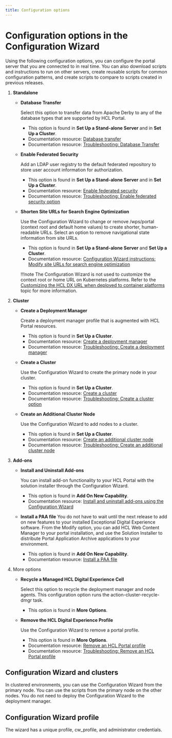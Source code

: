 ```yaml
---
title: Configuration options
---
```


# Configuration options in the Configuration Wizard

Using the following configuration options, you can configure the portal server that you are connected to in real time. You can also download scripts and instructions to run on other servers, create reusable scripts for common configuration patterns, and create scripts to compare to scripts created in previous releases.

1. **Standalone**
    -   **Database Transfer**

        Select this option to transfer data from Apache Derby to any of the database types that are supported by HCL Portal.

        -   This option is found in **Set Up a Stand-alone Server** and in **Set Up a Cluster**.
        -   Documentation resource: [Database transfer](../../../../../get_started/plan_deployment/traditional_deployment/roadmaps/rm_install_deployment/rm_web_content_dev.md#transferring-your-database)
        -   Documentation resource: [Troubleshooting: Database Transfer](../../../../../deploy_dx/manage/troubleshooting/troubleshooting_configwizard/troubleshooting_db_transfer/index.md)

    -   **Enable Federated Security**

        Add an LDAP user registry to the default federated repository to store user account information for authorization.

        -   This option is found in **Set Up a Stand-alone Server** and in **Set Up a Cluster**.
        -   Documentation resource: [Enable federated security](../../../../../deploy_dx/manage/security/people/authentication/user_registry/cw_ldap.md)
        -   Documentation resource: [Troubleshooting: Enable federated security option](../../../../../deploy_dx/manage/troubleshooting/troubleshooting_configwizard/cw_ldap.md)

    -   **Shorten Site URLs for Search Engine Optimization**

        Use the Configuration Wizard to change or remove /wps/portal (context root and default home values) to create shorter, human-readable URLs. Select an option to remove navigational state information from site URLs.

        -   This option is found in **Set Up a Stand-alone Server** and **Set Up a Cluster**.
        -   Documentation resource: [Configuration Wizard instructions: Modify site URLs for search engine optimization](../../../../../deploy_dx/manage/troubleshooting/troubleshooting_configwizard/cw_shorten_url_seo_ts.md)
        
        !!!note
            The Configuration Wizard is not used to customize the context root or home URL on Kubernetes platforms. Refer to the [Customizing the HCL DX URL when deployed to container platforms](https://help.hcltechsw.com/digital-experience/9.5/containerization/t_customize_dx_url.html) topic for more information.

2. **Cluster**
    -   **Create a Deployment Manager**

        Create a deployment manager profile that is augmented with HCL Portal resources.

        -   This option is found in **Set Up a Cluster**.
        -   Documentation resource: [Create a deployment manager](../../../../../deploy_dx/manage/config_cluster/cw_dmgr_profile.md)
        -   Documentation resource: [Troubleshooting: Create a deployment manager](../../../../../deploy_dx/manage/troubleshooting/troubleshooting_configwizard/cw_create_dmgr.md)

    -   **Create a Cluster**

        Use the Configuration Wizard to create the primary node in your cluster.

        -   This option is found in **Set Up a Cluster**.
        -   Documentation resource: [Create a cluster](../../../../../deploy_dx/manage/config_cluster/create_cluster/index.md)
        -   Documentation resource: [Troubleshooting: Create a cluster option](../../../../../deploy_dx/manage/troubleshooting/troubleshooting_configwizard/cw_create_cluster.md)

    -   **Create an Additional Cluster Node**

        Use the Configuration Wizard to add nodes to a cluster.

        -   This option is found in **Set Up a Cluster**.
        -   Documentation resource: [Create an additional cluster node](../../../../../deploy_dx/manage/config_cluster/cw_add_node.md)
        -   Documentation resource: [Troubleshooting: Create an additional cluster node](../../../../../deploy_dx/manage/troubleshooting/troubleshooting_configwizard/cw_create_addnode.md)

3. **Add-ons**
    -   **Install and Uninstall Add-ons**

        You can install add-on functionality to your HCL Portal with the solution installer through the Configuration Wizard.

        -   This option is found in **Add On New Capability**.
        -   Documentation resource: [Install and uninstall add-ons using the Configuration Wizard](../../../../../deploy_dx/install/traditional/install_addons/inst_cw_addons.md)

    - **Install a PAA file**
        You do not have to wait until the next release to add on new features to your installed Exceptional Digital Experience software. From the Modify option, you can add HCL Web Content Manager to your portal installation, and use the Solution Installer to distribute Portal Application Archive applications to your environment.
        -   This option is found in **Add On New Capability**.
        -   Documentation resource: [Install a PAA file](../../../portal_admin_tools/cfg_wizard/usage/cw_modify.md#install-a-paa-file)

4. More options
    -   **Recycle a Managed HCL Digital Experience Cell**

        Select this option to recycle the deployment manager and node agents. This configuration option runs the action-cluster-recycle-dmgr task.

        -   This option is found in **More Options**.

    -   **Remove the HCL Digital Experience Profile**

        Use the Configuration Wizard to remove a portal profile.

        -   This option is found in **More Options**.
        -   Documentation resource: [Remove an HCL Portal profile](../../../../../deploy_dx/manage/profile/cw_remove_profile.md)
        -   Documentation resource: [Troubleshooting: Remove an HCL Portal profile](../../../../../deploy_dx/manage/troubleshooting/troubleshooting_configwizard/cw_removeprofile.md)

## Configuration Wizard and clusters

In clustered environments, you can use the Configuration Wizard from the primary node. You can use the scripts from the primary node on the other nodes. You do not need to deploy the Configuration Wizard to the deployment manager.

## Configuration Wizard profile

The wizard has a unique profile, cw_profile, and administrator credentials.
